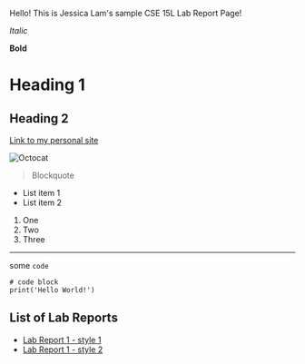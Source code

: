 Hello! This is Jessica Lam's sample CSE 15L Lab Report Page!

*Italic*

**Bold**

# Heading 1
## Heading 2

[Link to my personal site](https://jesslam948.github.io/)

![Octocat](https://avatars.githubusercontent.com/u/583231?v=4)

> Blockquote

* List item 1
* List item 2

1. One
2. Two
3. Three

---

some `code`

```
# code block
print('Hello World!')
```

## List of Lab Reports
* [Lab Report 1 - style 1](lab-report-1-week-2.html)
* [Lab Report 1 - style 2](https://<your-username>.github.io/<your-lab-reports-repo>/lab-report-1-week-2.html)